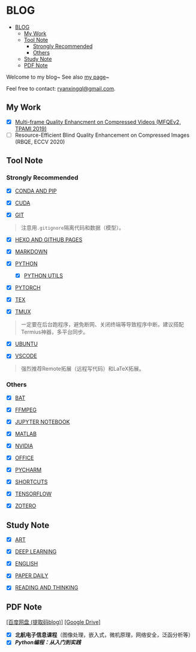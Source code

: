 # BLOG

- [BLOG](#blog)
  - [My Work](#my-work)
  - [Tool Note](#tool-note)
    - [Strongly Recommended](#strongly-recommended)
    - [Others](#others)
  - [Study Note](#study-note)
  - [PDF Note](#pdf-note)

Welcome to my blog~ See also [my page](https://ryanxingql.github.io/)~

Feel free to contact: ryanxingql@gmail.com.

## My Work

- [x] [Multi-frame Quality Enhancment on Compressed Videos (MFQEv2, TPAMI 2019)](https://github.com/RyanXingQL/Blog/blob/master/posts/mfqev2.md)
- [ ] Resource-Efficient Blind Quality Enhancement on Compressed Images (RBQE, ECCV 2020)

## Tool Note

### Strongly Recommended

- [x] [CONDA AND PIP](https://github.com/RyanXingQL/Blog/blob/master/posts/conda_and_pip.md)

- [x] [CUDA](https://github.com/RyanXingQL/Blog/blob/master/posts/cuda.md)

- [x] [GIT](https://github.com/RyanXingQL/Blog/blob/master/posts/git.md)

> 注意用`.gitignore`隔离代码和数据（模型）。

- [x] [HEXO AND GITHUB PAGES](https://github.com/RyanXingQL/Blog/blob/master/posts/hexo_and_github_pages.md)

- [x] [MARKDOWN](https://github.com/RyanXingQL/Blog/blob/master/posts/markdown.md)

- [x] [PYTHON](https://github.com/RyanXingQL/Blog/blob/master/posts/python.md)
  - [x] [PYTHON UTILS](https://github.com/RyanXingQL/PythonUtils)

- [x] [PYTORCH](https://github.com/RyanXingQL/Blog/blob/master/posts/pytorch.md)

- [x] [TEX](https://github.com/RyanXingQL/Blog/blob/master/posts/tex.md)

- [x] [TMUX](https://github.com/RyanXingQL/Blog/blob/master/posts/tmux.md)

> 一定要在后台跑程序，避免断网、关闭终端等导致程序中断。建议搭配Termius神器，多平台同步。

- [x] [UBUNTU](https://github.com/RyanXingQL/Blog/blob/master/posts/ubuntu.md)

- [x] [VSCODE](https://github.com/RyanXingQL/Blog/blob/master/posts/vscode.md)

> 强烈推荐Remote拓展（远程写代码）和LaTeX拓展。

### Others

- [x] [BAT](https://github.com/RyanXingQL/Blog/blob/master/posts/bat.md)

- [x] [FFMPEG](https://github.com/RyanXingQL/Blog/blob/master/posts/ffmpeg.md)

- [x] [JUPYTER NOTEBOOK](https://github.com/RyanXingQL/Blog/blob/master/posts/jupyter_notebook.md)

- [x] [MATLAB](https://github.com/RyanXingQL/Blog/blob/master/posts/matlab.md)

- [x] [NVIDIA](https://github.com/RyanXingQL/Blog/blob/master/posts/nvidia.md)

- [x] [OFFICE](https://github.com/RyanXingQL/Blog/blob/master/posts/office.md)

- [x] [PYCHARM](https://github.com/RyanXingQL/Blog/blob/master/posts/pycharm.md)

- [x] [SHORTCUTS](https://github.com/RyanXingQL/Blog/blob/master/posts/shortcuts.md)

- [x] [TENSORFLOW](https://github.com/RyanXingQL/Blog/blob/master/posts/tensorflow.md)

- [x] [ZOTERO](https://github.com/RyanXingQL/Blog/blob/master/posts/zotero.md)

## Study Note

- [x] [ART](https://github.com/RyanXingQL/Blog/blob/master/posts/art.md)

- [x] [DEEP LEARNING](https://github.com/RyanXingQL/Blog/blob/master/posts/deep_learning.md)

- [x] [ENGLISH](https://github.com/RyanXingQL/Blog/blob/master/posts/english.md)

- [x] [PAPER DAILY](https://github.com/RyanXingQL/Blog/blob/master/posts/paper_daily.md)

- [x] [READING AND THINKING](https://github.com/RyanXingQL/Blog/blob/master/posts/reading_and_thinking.md)

## PDF Note

[[百度网盘 (提取码blog)]](https://pan.baidu.com/s/1An7GpfyHAaFLRphhODevVQ) [[Google Drive]](https://drive.google.com/drive/folders/1UU703I_zM1pPx5UVzIVLSN8NZwqxo5Tf?usp=sharing)

- [x] **北航电子信息课程**（图像处理，嵌入式，微机原理，网络安全，泛函分析等）
- [x] ***Python编程：从入门到实践***
